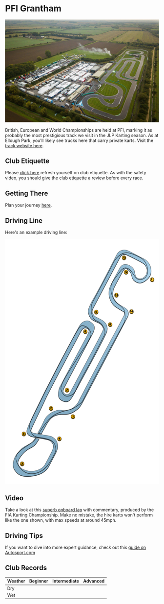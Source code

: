 # PFI Grantham

![Aerial View](images/PFI-AerialView.jpg)

British, European and World Championships are held at PFI, marking it as probably the most prestigious track we visit in the JLP Karting season. As at Ellough Park, you'll likely see trucks here that carry private karts. Visit the [track website here](https://www.kartpfi.com/).

## Club Etiquette

Please [click here](../Club_Eiquette) refresh yourself on club etiquette. As with the safety video, you should give the club etiquette a review before every race.

## Getting There

Plan your journey [here](https://www.google.com/maps/place/PF+International+Kart+Circuit/@53.037177,-0.6640537,15.25z/data=!4m9!1m2!2m1!1spfi+grantham!3m5!1s0x4878362d729a50f1:0x738a765849950a00!8m2!3d53.038887!4d-0.6599833!15sCgxwZmkgZ3JhbnRoYW1aDiIMcGZpIGdyYW50aGFtkgENZ29fa2FydF90cmFja5oBJENoZERTVWhOTUc5blMwVkpRMEZuU1VSeGEzSlFTV2huUlJBQg).

## Driving Line

Here's an example driving line:

![Driving Line](images/PFI-DrivingLine.png)

## Video

Take a look at this [superb onboard lap](https://www.youtube.com/watch?v=lnAe_t2_m74) with commentary, produced by the FIA Karting Championship. Make no mistake, the hire karts won't perform like the one shown, with max speeds at around 45mph.

## Driving Tips

If you want to dive into more expert guidance, check out this [guide on Autosport.com](https://www.autosport.com/national/news/promoted-the-secrets-to-pf-international-5320513/5320513/)

## Club Records

| Weather | Beginner | Intermediate | Advanced |
|---      |---       |---           |---       |
| Dry     |  |  |  |
| Wet     |          |              |          |
